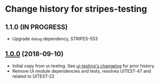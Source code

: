 # Change history for stripes-testing

## 1.1.0 (IN PROGRESS)
* Upgrade `debug` dependency, STRIPES-553

## [1.0.0](https://github.com/folio-org/stripes-testing/tree/v1.0.0) (2018-09-10)
* Initial copy from ui-testing.  See [ui-testing's changelog](https://github.com/folio-org/ui-testing/blob/2a604a6698f6e0d32e68ed8e566c7bfbefa75e92/CHANGELOG.md) for prior history.
* Remove UI module dependencies and tests, resolves UITEST-47 and related to UITEST-22
